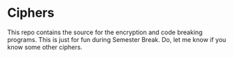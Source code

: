 # Ciphers
This repo contains the source for the encryption and code breaking programs. This is just for fun during Semester Break. Do, let me know if you know some other ciphers.
